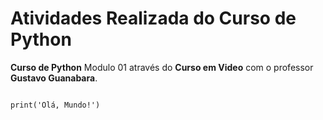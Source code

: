 # Atividades Realizada do Curso de Python
 **Curso de Python** Modulo 01 através do **Curso em Video** com o professor **Gustavo Guanabara**.

 ```

print('Olá, Mundo!')

```
